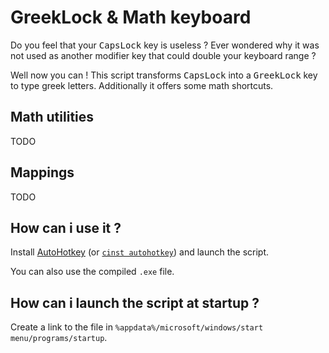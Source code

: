 # GreekLock & Math keyboard

Do you feel that your <kbd>CapsLock</kbd> key is useless ?
Ever wondered why it was not used as another modifier key that could double your keyboard range ?

Well now you can ! This script transforms <kbd>CapsLock</kbd> into a <kbd>GreekLock</kbd> key to type greek letters.
Additionally it offers some math shortcuts.

## Math utilities

TODO

## Mappings

TODO

## How can i use it ?

Install [AutoHotkey](https://www.autohotkey.com/download/) (or [`cinst autohotkey`](https://chocolatey.org/)) and launch the script.

You can also use the compiled `.exe` file.

## How can i launch the script at startup ?

Create a link to the file in `%appdata%/microsoft/windows/start menu/programs/startup`.

